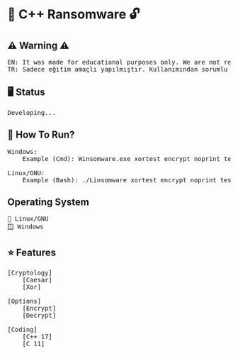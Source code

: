 <!-- Başklık -->
# 🔐 C++ Ransomware 🔓

<!-- Uyarı -->
## ⚠️ Warning ⚠️
<pre>
EN: It was made for educational purposes only. We are not responsible for its use!
TR: Sadece eğitim amaçlı yapılmıştır. Kullanımından sorumlu değiliz!
</pre>

<!-- Geliştirme -->
## 🖥️ Status
<pre>
Developing...
</pre>

<!-- Run -->
## 🤔 How To Run?
<pre>
Windows:
    Example (Cmd): Winsomware.exe xortest encrypt noprint test.txt

Linux/GNU:
    Example (Bash): ./Linsomware xortest encrypt noprint test.txt
</pre>

<!-- Gerekenler -->
## Operating System
<pre>
🐧 Linux/GNU
🪟 Windows
</pre>

<!-- Özellikler -->
## ⭐ Features
<pre>
[Cryptology]
    [Caesar]
    [Xor]

[Options]
    [Encrypt]
    [Decrypt]

[Coding]
    [C++ 17]
    [C 11]
</pre>